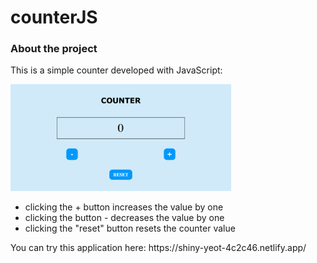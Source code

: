 # counterJS

<h3> About the project </h3>
<p> This is a simple counter developed with JavaScript:</p>
<img src="assets/img/counter.png" width="70%"/>
<ul>
  <li> clicking the + button increases the value by one </li>
  <li> clicking the button - decreases the value by one</li>
  <li>clicking the "reset" button resets the counter value </li>
  </ul>
  
  <p> You can try this application here: https://shiny-yeot-4c2c46.netlify.app/ </p>

  
  
 
